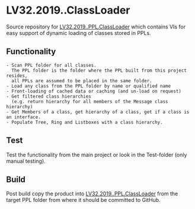 # LV32.2019..ClassLoader
Source repository for [LV32.2019..PPL.ClassLoader][1] which contains VIs for easy support of dynamic loading of classes stored in PPLs.


## Functionality

```
- Scan PPL folder for all classes. 
  The PPL folder is the folder where the PPL built from this project resides, 
  all PPLs are assumed to be placed in the same folder.
- Load any class from the PPL folder by name or qualified name
- Front-loading of cached data or caching (and un-load on request)
- Get filtered class hierarchies 
  (e.g. return hierarchy for all members of the Message class hierarchy)
- Get Members of a class, get hierarchy of a class, get if a class is an interface.
- Populate Tree, Ring and Listboxes with a class hierarchy.
```


## Test
Test the functionality from the main project or look in the Test-folder (only manual testing).


## Build
Post build copy the product into [LV32.2019..PPL.ClassLoader][1] from the target PPL folder from where it should be committed to GitHub.


[1]: https://github.com/HenrikDueholm/LV32.2019..PPL.ClassLoader